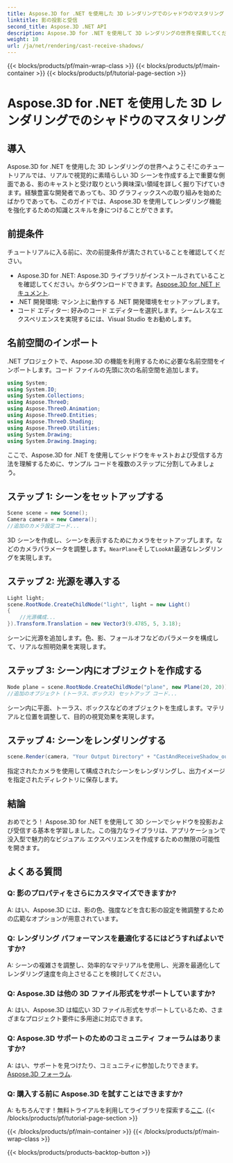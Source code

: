 ```yaml
---
title: Aspose.3D for .NET を使用した 3D レンダリングでのシャドウのマスタリング
linktitle: 影の投影と受信
second_title: Aspose.3D .NET API
description: Aspose.3D for .NET を使用して 3D レンダリングの世界を探索してください。影をキャストしたり受信したりするのが簡単です。今すぐ無料トライアルをダウンロードしてください!
weight: 10
url: /ja/net/rendering/cast-receive-shadows/
---
```


{{< blocks/products/pf/main-wrap-class >}}
{{< blocks/products/pf/main-container >}}
{{< blocks/products/pf/tutorial-page-section >}}

# Aspose.3D for .NET を使用した 3D レンダリングでのシャドウのマスタリング

## 導入
Aspose.3D for .NET を使用した 3D レンダリングの世界へようこそ!このチュートリアルでは、リアルで視覚的に素晴らしい 3D シーンを作成する上で重要な側面である、影のキャストと受け取りという興味深い領域を詳しく掘り下げていきます。経験豊富な開発者であっても、3D グラフィックスへの取り組みを始めたばかりであっても、このガイドでは、Aspose.3D を使用してレンダリング機能を強化するための知識とスキルを身につけることができます。
## 前提条件
チュートリアルに入る前に、次の前提条件が満たされていることを確認してください。
-  Aspose.3D for .NET: Aspose.3D ライブラリがインストールされていることを確認してください。からダウンロードできます。[Aspose.3D for .NET ドキュメント](https://reference.aspose.com/3d/net/).
- .NET 開発環境: マシン上に動作する .NET 開発環境をセットアップします。
- コード エディター: 好みのコード エディターを選択します。シームレスなエクスペリエンスを実現するには、Visual Studio をお勧めします。
## 名前空間のインポート
.NET プロジェクトで、Aspose.3D の機能を利用するために必要な名前空間をインポートします。コード ファイルの先頭に次の名前空間を追加します。
```csharp
using System;
using System.IO;
using System.Collections;
using Aspose.ThreeD;
using Aspose.ThreeD.Animation;
using Aspose.ThreeD.Entities;
using Aspose.ThreeD.Shading;
using Aspose.ThreeD.Utilities;
using System.Drawing;
using System.Drawing.Imaging;
```
ここで、Aspose.3D for .NET を使用してシャドウをキャストおよび受信する方法を理解するために、サンプル コードを複数のステップに分割してみましょう。
## ステップ 1: シーンをセットアップする
```csharp
Scene scene = new Scene();
Camera camera = new Camera();
//追加のカメラ設定コード...
```
3D シーンを作成し、シーンを表示するためにカメラをセットアップします。などのカメラパラメータを調整します。`NearPlane`そして`LookAt`最適なレンダリングを実現します。
## ステップ 2: 光源を導入する
```csharp
Light light;
scene.RootNode.CreateChildNode("light", light = new Light()
{
    //光源構成...
}).Transform.Translation = new Vector3(9.4785, 5, 3.18);
```
シーンに光源を追加します。色、影、フォールオフなどのパラメータを構成して、リアルな照明効果を実現します。
## ステップ 3: シーン内にオブジェクトを作成する
```csharp
Node plane = scene.RootNode.CreateChildNode("plane", new Plane(20, 20));
//追加のオブジェクト (トーラス、ボックス) セットアップ コード...
```
シーン内に平面、トーラス、ボックスなどのオブジェクトを生成します。マテリアルと位置を調整して、目的の視覚効果を実現します。
## ステップ 4: シーンをレンダリングする
```csharp
scene.Render(camera, "Your Output Directory" + "CastAndReceiveShadow_out.png", new Size(1024, 1024), ImageFormat.Png, opt);
```
指定されたカメラを使用して構成されたシーンをレンダリングし、出力イメージを指定されたディレクトリに保存します。
## 結論
おめでとう！ Aspose.3D for .NET を使用して 3D シーンでシャドウを投影および受信する基本を学習しました。この強力なライブラリは、アプリケーションで没入型で魅力的なビジュアル エクスペリエンスを作成するための無限の可能性を開きます。
## よくある質問
### Q: 影のプロパティをさらにカスタマイズできますか?
A: はい、Aspose.3D には、影の色、強度などを含む影の設定を微調整するための広範なオプションが用意されています。
### Q: レンダリング パフォーマンスを最適化するにはどうすればよいですか?
A: シーンの複雑さを調整し、効率的なマテリアルを使用し、光源を最適化してレンダリング速度を向上させることを検討してください。
### Q: Aspose.3D は他の 3D ファイル形式をサポートしていますか?
A: はい、Aspose.3D は幅広い 3D ファイル形式をサポートしているため、さまざまなプロジェクト要件に多用途に対応できます。
### Q: Aspose.3D サポートのためのコミュニティ フォーラムはありますか?
 A: はい、サポートを見つけたり、コミュニティに参加したりできます。[Aspose.3D フォーラム](https://forum.aspose.com/c/3d/18).
### Q: 購入する前に Aspose.3D を試すことはできますか?
 A: もちろんです！無料トライアルを利用してライブラリを探索する[ここ](https://releases.aspose.com/).
{{< /blocks/products/pf/tutorial-page-section >}}

{{< /blocks/products/pf/main-container >}}
{{< /blocks/products/pf/main-wrap-class >}}

{{< blocks/products/products-backtop-button >}}
